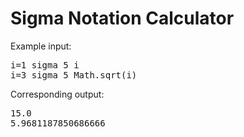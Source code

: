 # Sigma Notation Calculator

Example input:
<pre>
i=1 sigma 5 i
i=3 sigma 5 Math.sqrt(i)
</pre>

Corresponding output:
<pre>
15.0
5.9681187850686666
</pre>
